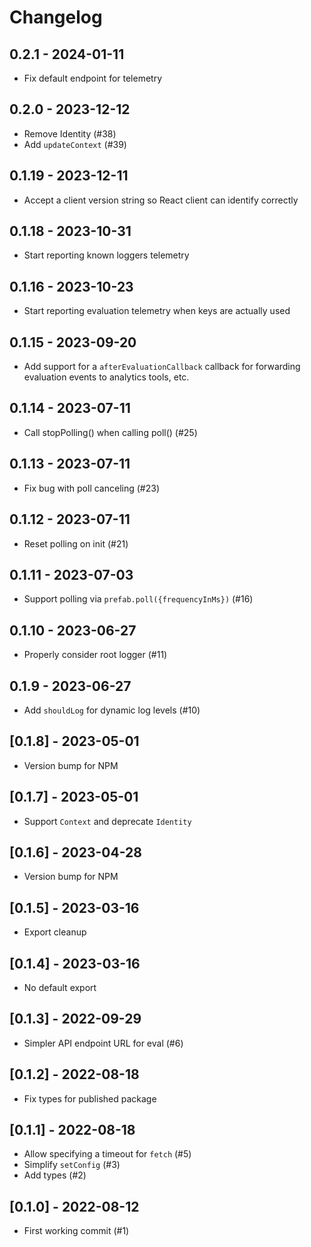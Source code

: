 # Changelog

## 0.2.1 - 2024-01-11

- Fix default endpoint for telemetry

## 0.2.0 - 2023-12-12

- Remove Identity (#38)
- Add `updateContext` (#39)

## 0.1.19 - 2023-12-11

- Accept a client version string so React client can identify correctly

## 0.1.18 - 2023-10-31

- Start reporting known loggers telemetry

## 0.1.16 - 2023-10-23

- Start reporting evaluation telemetry when keys are actually used

## 0.1.15 - 2023-09-20

- Add support for a `afterEvaluationCallback` callback for forwarding evaluation events to analytics
  tools, etc.

## 0.1.14 - 2023-07-11

- Call stopPolling() when calling poll() (#25)

## 0.1.13 - 2023-07-11

- Fix bug with poll canceling (#23)

## 0.1.12 - 2023-07-11

- Reset polling on init (#21)

## 0.1.11 - 2023-07-03

- Support polling via `prefab.poll({frequencyInMs})` (#16)

## 0.1.10 - 2023-06-27

- Properly consider root logger (#11)

## 0.1.9 - 2023-06-27

- Add `shouldLog` for dynamic log levels (#10)

## [0.1.8] - 2023-05-01

- Version bump for NPM

## [0.1.7] - 2023-05-01

- Support `Context` and deprecate `Identity`

## [0.1.6] - 2023-04-28

- Version bump for NPM

## [0.1.5] - 2023-03-16

- Export cleanup

## [0.1.4] - 2023-03-16

- No default export

## [0.1.3] - 2022-09-29

- Simpler API endpoint URL for eval (#6)

## [0.1.2] - 2022-08-18

- Fix types for published package

## [0.1.1] - 2022-08-18

- Allow specifying a timeout for `fetch` (#5)
- Simplify `setConfig` (#3)
- Add types (#2)

## [0.1.0] - 2022-08-12

- First working commit (#1)
